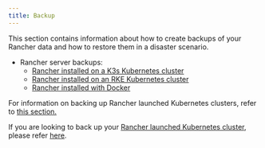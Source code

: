 ```yaml
---
title: Backup
---
```


This section contains information about how to create backups of your Rancher data and how to restore them in a disaster scenario.

  - Rancher server backups:
    - [Rancher installed on a K3s Kubernetes cluster](../../how-to-guides/new-user-guides/backup-restore-and-disaster-recovery/back-up-k3s-installed-rancher.md)
    - [Rancher installed on an RKE Kubernetes cluster](../../how-to-guides/new-user-guides/backup-restore-and-disaster-recovery/back-up-rancher-launched-kubernetes-clusters.md)
    - [Rancher installed with Docker](../../how-to-guides/new-user-guides/backup-restore-and-disaster-recovery/back-up-docker-installed-rancher.md)

For information on backing up Rancher launched Kubernetes clusters, refer to [this section.](../../how-to-guides/advanced-user-guides/manage-clusters/backing-up-etcd.md)

If you are looking to back up your [Rancher launched Kubernetes cluster](../../pages-for-subheaders/launch-kubernetes-with-rancher.md), please refer [here](../../how-to-guides/advanced-user-guides/manage-clusters/backing-up-etcd.md).
